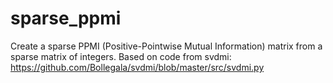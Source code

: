 # sparse_ppmi
Create a sparse PPMI (Positive-Pointwise Mutual Information) matrix from a sparse matrix of integers. Based on code from svdmi: https://github.com/Bollegala/svdmi/blob/master/src/svdmi.py
